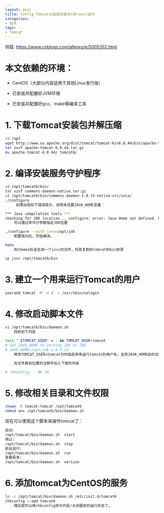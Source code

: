 ```yaml
---
layout: post
title: Config Tomcat以指定的身份(非root)运行
categories:
- 技术
tags:
- Tomcat
---
```


转载: https://www.cnblogs.com/allegro/p/5005352.html

# 本文依赖的环境：

* CentOS（大部分内容适用于其他Linux发行版）

* 已安装并配置好JVM环境

* 已安装并配置好gcc、make等编译工具

# 1. 下载Tomcat安装包并解压缩

```bash
cd /opt
wget http://www.us.apache.org/dist/tomcat/tomcat-6/v6.0.44/bin/apache-tomcat-6.0.44.tar.gz
tar zxvf apache-tomcat-6.0.44.tar.gz
mv apache-tomcat-6.0.44/ tomcat6/
```

# 2. 编译安装服务守护程序

```bash
cd /opt/tomcat6/bin/
tar vzxf commons-daemon-native.tar.gz
cd /opt/tomcat6/bin/commons-daemon-1.0.15-native-src/unix/
./configure
     如果出现如下错误提示，说明未设置JAVA_HOME变量：

*** Java compilation tools ***
checking for JDK location... configure: error: Java Home not defined. Rerun with --with-java=... parameter
    可以通过命令行参数指定JDK位置

./configure --with-java=/opt/jdk
    配置成功后，开始编译。

make
    执行make后会生成一个jsvc的文件，将其复制到tomcat的bin目录

cp jsvc /opt/tomcat6/bin
```

# 3. 建立一个用来运行Tomcat的用户

```bash
useradd tomcat -M -d / -s /usr/sbin/nologin
```
# 4. 修改启动脚本文件

```bash
vi /opt/tomcat6/bin/daemon.sh
    找到如下内容

test ".$TOMCAT_USER" = . && TOMCAT_USER=tomcat
# Set JAVA_HOME to working JDK or JRE
# JAVA_HOME=/opt/jdk-1.6.0.22
    修改TOMCAT_USER=tomcat为你指定用来运行tomcat的用户名，去除JAVA_HOME前的注释（即“#”号），并设置为JDK的所在目录。

    在文件靠前位置的注释中加入下面的内容

# chkconfig: - 80 20
```

# 5. 修改相关目录和文件权限

```bash
chown -R tomcat:tomcat /opt/tomcat6
chmod a+x /opt/tomcat6/bin/daemon.sh
```

现在可以使用这个脚本来操作tomcat了：

```bash
启动:
/opt/tomcat/bin/daemon.sh  start
停止:
/opt/tomcat/bin/daemon.sh  stop
前台运行:
/opt/tomcat/bin/daemon.sh  run
查看版本:
/opt/tomcat/bin/daemon.sh  version
```

# 6. 添加tomcat为CentOS的服务

```bash
ln -s /opt/tomcat/bin/daemon.sh /etc/init.d/tomcat6
chkconfig –-add tomcat6
    随后就可以用chkconfig命令开启/关闭服务的运行状态了。
```
